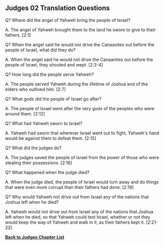 ## Judges 02 Translation Questions ##

Q? Where did the angel of Yahweh bring the people of Israel?

A. The angel of Yahweh brought them to the land he swore to give to their fathers. [2:1]

Q? When the angel said he would not drive the Canaanites out before the people of Israel, what did they do?

A. When the angel said he would not drive the Canaanites out before the people of Israel, they shouted and wept. [2:3-4]

Q? How long did the people serve Yahweh?

A. The people served Yahweh during the lifetime of Joshua and of the elders who outlived him. [2:7]

Q? What gods did the people of Israel go after?

A. The people of Israel went after the very gods of the peoples who were around them. [2:12]

Q? What had Yahweh sworn to Israel?

A. Yahweh had sworn that wherever Israel went out to fight, Yahweh's hand would be against them to defeat them. [2:15]

Q? What did the judges do?

A. The judges saved the people of Israel from the power of those who were stealing their possessions. [2:16]

Q? What happened when the judge died?

A. When the judge died, the people of Israel would turn away and do things that were even more corrupt than their fathers had done. [2:19]

Q? Why would Yahweh not drive out from Israel any of the nations that Joshua left when he died?

A. Yahweh would not drive out from Israel any of the nations that Joshua left when he died, so that Yahweh could test Israel, whether or not they would keep the way of Yahweh and walk in it, as their fathers kept it. [2:21-22]

__[Back to Judges Chapter List](./)__

